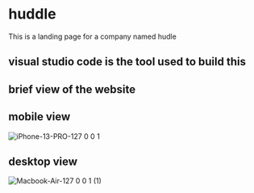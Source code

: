 # huddle
This is a landing page for a company named hudle

## visual studio code is the tool used to build this

## brief view of the website
## mobile view

![iPhone-13-PRO-127 0 0 1](https://github.com/user-attachments/assets/50ebaaed-7c85-46df-9d8b-a6576ddebdd7)


## desktop view

![Macbook-Air-127 0 0 1 (1)](https://github.com/user-attachments/assets/417bbe22-20e5-4e48-83c0-c3936b6ced4a)
